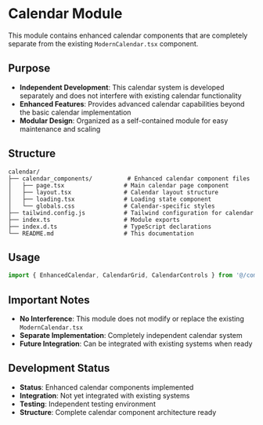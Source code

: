 # Calendar Module

This module contains enhanced calendar components that are completely separate from the existing `ModernCalendar.tsx` component.

## Purpose
- **Independent Development**: This calendar system is developed separately and does not interfere with existing calendar functionality
- **Enhanced Features**: Provides advanced calendar capabilities beyond the basic calendar implementation
- **Modular Design**: Organized as a self-contained module for easy maintenance and scaling

## Structure
```
calendar/
├── calendar_components/          # Enhanced calendar component files
│   ├── page.tsx                 # Main calendar page component
│   ├── layout.tsx               # Calendar layout structure
│   ├── loading.tsx              # Loading state component
│   └── globals.css              # Calendar-specific styles
├── tailwind.config.js           # Tailwind configuration for calendar
├── index.ts                     # Module exports
├── index.d.ts                   # TypeScript declarations
└── README.md                    # This documentation
```

## Usage
```typescript
import { EnhancedCalendar, CalendarGrid, CalendarControls } from '@/components/modules/calendar';
```

## Important Notes
- **No Interference**: This module does not modify or replace the existing `ModernCalendar.tsx`
- **Separate Implementation**: Completely independent calendar system
- **Future Integration**: Can be integrated with existing systems when ready

## Development Status
- **Status**: Enhanced calendar components implemented
- **Integration**: Not yet integrated with existing systems
- **Testing**: Independent testing environment
- **Structure**: Complete calendar component architecture ready
